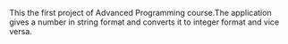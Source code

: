 This the first project of Advanced Programming course.The application gives a number in string format and converts it to integer format and vice versa.
